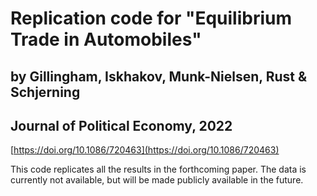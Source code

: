 # Replication code for "Equilibrium Trade in Automobiles"
## by Gillingham, Iskhakov, Munk-Nielsen, Rust & Schjerning
## Journal of Political Economy, 2022 

[https://doi.org/10.1086/720463](https://doi.org/10.1086/720463)

This code replicates all the results in the forthcoming paper.
The data is currently not available, but will be made publicly available in the future.
